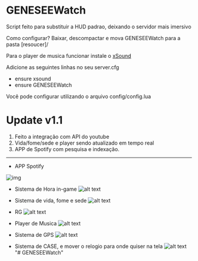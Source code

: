 # GENESEEWatch

Script feito para substituir a HUD padrao, deixando o servidor mais imersivo

Como configurar?
Baixar, descompactar e mova GENESEEWatch para a pasta [resoucer]/

Para o player de musica funcionar instale o [xSound](https://github.com/Xogy/xsound)

Adicione as seguintes linhas no seu server.cfg
- ensure xsound
- ensure GENESEEWatch

Você pode configurar utilizando o arquivo config/config.lua

# Update v1.1

1. Feito a integração com API do youtube
2. Vida/fome/sede e player sendo atualizado em tempo real
3. APP de Spotify com pesquisa e indexação.



------

- APP Spotify

![img](https://cdn.discordapp.com/attachments/987803672895434837/1005313182434349156/unknown.png)

- Sistema de Hora in-game
![alt text](https://media.discordapp.net/attachments/864238497992671273/880261542979989504/unknown.png?width=1193&height=671)

- Sistema de vida, fome e sede
![alt text](https://media.discordapp.net/attachments/864238497992671273/880262236482969620/unknown.png?width=1193&height=671)

- RG
![alt text](https://media.discordapp.net/attachments/864238497992671273/880262405379215360/unknown.png?width=1193&height=671)

- Player de Musica
![alt text](https://media.discordapp.net/attachments/864238497992671273/880262573965066280/unknown.png?width=1193&height=671)

- Sistema de GPS
![alt text](https://media.discordapp.net/attachments/864238497992671273/880262725463330926/unknown.png?width=1193&height=671)

- Sistema de CASE, e mover o relogio para onde quiser na tela
![alt text](https://media.discordapp.net/attachments/864238497992671273/880263085745668126/unknown.png?width=1193&height=671)
"# GENESEEWatch" 
